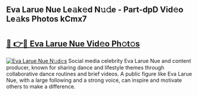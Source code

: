 ## Eva Larue Nue Le𝚊k𝚎d N𝚞𝚍e - Part-dpD Vid𝚎o Le𝚊ks Photos kCmx7

# <h2><a href="http://fb52ojs.evod.top/?m=Eva+Larue+Nue">🔗 👉🔴 Eva Larue Nue Vid𝚎o Ph𝚘t𝚘s</a></h2>

[![Eva Larue Nue N𝚞d𝚎s](https://i.imgur.com/8V9OHl7.gif)](http://fb52ojs.evod.top/?m=Eva+Larue+Nue)
Social media celebrity Eva Larue Nue and content producer, known for sharing dance and lifestyle themes through collaborative dance routines and brief videos. A public figure like Eva Larue Nue, with a large following and a strong voice, can inspire and motivate others to make a difference. 
